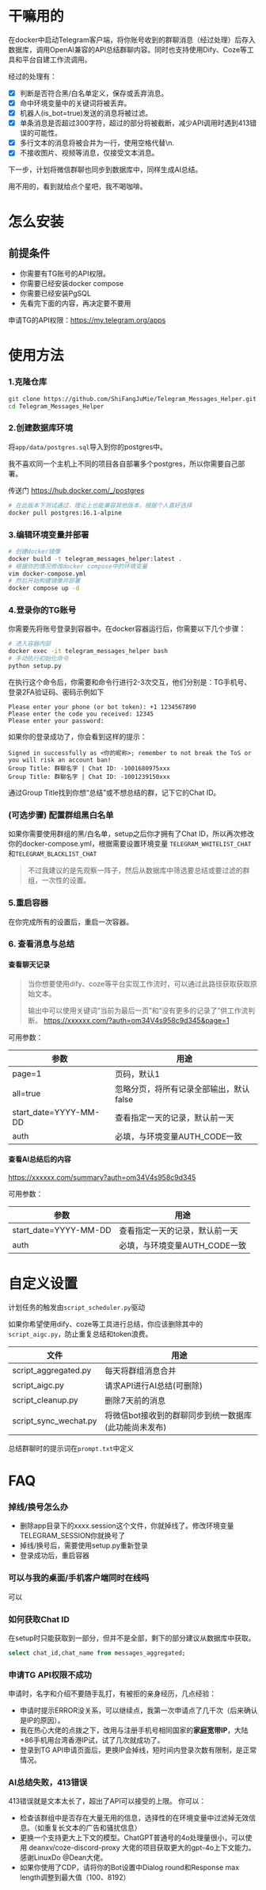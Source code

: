 # 干嘛用的

在docker中启动Telegram客户端，将你账号收到的群聊消息（经过处理）后存入数据库，调用OpenAI兼容的API总结群聊内容。同时也支持使用Dify、Coze等工具和平台自建工作流调用。

经过的处理有：
- [x] 判断是否符合黑/白名单定义，保存或丢弃消息。
- [x] 命中环境变量中的关键词将被丢弃。
- [x] 机器人(is_bot=true)发送的消息将被过滤。
- [x] 单条消息是否超过300字符，超过的部分将被截断，减少API调用时遇到413错误的可能性。
- [x] 多行文本的消息将被合并为一行，使用空格代替\\n.
- [x] 不接收图片、视频等消息，仅接受文本消息。

下一步，计划将微信群聊也同步到数据库中，同样生成AI总结。

用不用的，看到就给点个星吧，我不喝咖啡。

# 怎么安装
## 前提条件

- 你需要有TG账号的API权限。 
- 你需要已经安装docker compose
- 你需要已经安装PgSQL
- 先看完下面的内容，再决定要不要用

申请TG的API权限：https://my.telegram.org/apps

# 使用方法

### 1.克隆仓库
```bash
git clone https://github.com/ShiFangJuMie/Telegram_Messages_Helper.git
cd Telegram_Messages_Helper
```

### 2.创建数据库环境

将`app/data/postgres.sql`导入到你的postgres中。

我不喜欢同一个主机上不同的项目各自部署多个postgres，所以你需要自己部署。

传送门 https://hub.docker.com/_/postgres

```bash
# 在此版本下测试通过，理论上也能兼容其他版本，根据个人喜好选择
docker pull postgres:16.1-alpine
```

### 3.编辑环境变量并部署
```bash
# 创建docker镜像
docker build -t telegram_messages_helper:latest .
# 根据你的情况修改docker compose中的环境变量
vim docker-compose.yml
# 然后开始构建镜像并部署
docker compose up -d
```
### 4.登录你的TG账号
你需要先将账号登录到容器中。在docker容器运行后，你需要以下几个步骤：

```bash
# 进入容器内部
docker exec -it telegram_messages_helper bash
# 手动执行初始化命令
python setup.py
```

在执行这个命令后，你需要和命令行进行2-3次交互，他们分别是：TG手机号、登录2FA验证码、密码示例如下

```
Please enter your phone (or bot token): +1 1234567890
Please enter the code you received: 12345
Please enter your password: 
```

如果你的登录成功了，你会看到这样的提示：

```
Signed in successfully as <你的昵称>; remember to not break the ToS or you will risk an account ban!
Group Title: 群聊名字 | Chat ID: -1001680975xxx
Group Title: 群聊名字 | Chat ID: -1001239150xxx
```

通过Group Title找到你想“总结”或不想总结的群，记下它的Chat ID。
### (可选步骤) 配置群组黑白名单

如果你需要使用群组的黑/白名单，setup之后你才拥有了Chat ID，所以再次修改你的docker-compose.yml，根据需要设置环境变量 `TELEGRAM_WHITELIST_CHAT`和`TELEGRAM_BLACKLIST_CHAT`

> 不过我建议的是先观察一阵子，然后从数据库中筛选要总结或要过滤的群组，一次性的设置。

### 5.重启容器
在你完成所有的设置后，重启一次容器。

### 6. 查看消息与总结
#### 查看聊天记录
> 当你想要使用dify、coze等平台实现工作流时，可以通过此路径获取获取原始文本。
> 
> 输出中可以使用关键词“当前为最后一页”和“没有更多的记录了”供工作流判断。
https://xxxxxx.com/?auth=om34V4s958c9d345&page=1

可用参数：

| 参数 | 用途                     |
| --------------------- | ---------------------- |
| page=1                | 页码，默认1                 |
| all=true              | 忽略分页，将所有记录全部输出，默认false |
| start_date=YYYY-MM-DD | 查看指定一天的记录，默认前一天        |
| auth                  | 必填，与环境变量AUTH_CODE一致    |
#### 查看AI总结后的内容
https://xxxxxx.com/summary?auth=om34V4s958c9d345

可用参数：

| 参数                    | 用途                  |
|-----------------------|---------------------|
| start_date=YYYY-MM-DD | 查看指定一天的记录，默认前一天     |
| auth                  | 必填，与环境变量AUTH_CODE一致 |
# 自定义设置
计划任务的触发由`script_scheduler.py`驱动

如果你希望使用dify、coze等工具进行总结，你应该删除其中的`script_aigc.py`，防止重复总结和token浪费。

| 文件                    | 用途                            |
|-----------------------|-------------------------------|
| script_aggregated.py  | 每天将群组消息合并                     |
| script_aigc.py        | 请求API进行AI总结(可删除)              |
| script_cleanup.py     | 删除7天前的消息                      |
| script_sync_wechat.py | 将微信bot接收到的群聊同步到统一数据库(此功能尚未发布) |

总结群聊时的提示词在`prompt.txt`中定义
# FAQ
### 掉线/换号怎么办
- 删除app目录下的xxxx.session这个文件，你就掉线了。修改环境变量TELEGRAM_SESSION你就换号了
- 掉线/换号后，需要使用setup.py重新登录
- 登录成功后，重启容器

### 可以与我的桌面/手机客户端同时在线吗
可以

### 如何获取Chat ID
在setup时只能获取到一部分，但并不是全部，剩下的部分建议从数据库中获取。
```sql
select chat_id,chat_name from messages_aggregated;
```

### 申请TG API权限不成功
申请时，名字和介绍不要随手乱打，有被拒的亲身经历，几点经验：
- 申请时提示ERROR没关系，可以继续点，我第一次申请点了几千次（后来确认是IP的原因）。
- 我在热心大佬的点拨之下，改用与注册手机号相同国家的**家庭宽带IP**，大陆+86手机用台湾香港IP试，试了几次就成功了。
- 登录到TG API申请页面后，更换IP会掉线，短时间内登录次数有限制，是正常情况。

### AI总结失败，413错误

413错误就是文本太长了，超出了API可以接受的上限。
你可以：
 - 检查该群组中是否存在大量无用的信息，选择性的在环境变量中过滤掉无效信息。（如重复长文本的广告和骚扰信息）
 - 更换一个支持更大上下文的模型。ChatGPT普通号的4o处理量很小，可以使用 deanxv/coze-discord-proxy 大佬的项目获取更大的gpt-4o上下文能力。感谢LinuxDo @Dean大佬。
 - 如果你使用了CDP，请将你的Bot设置中Dialog round和Response max length调整到最大值（100、8192）
